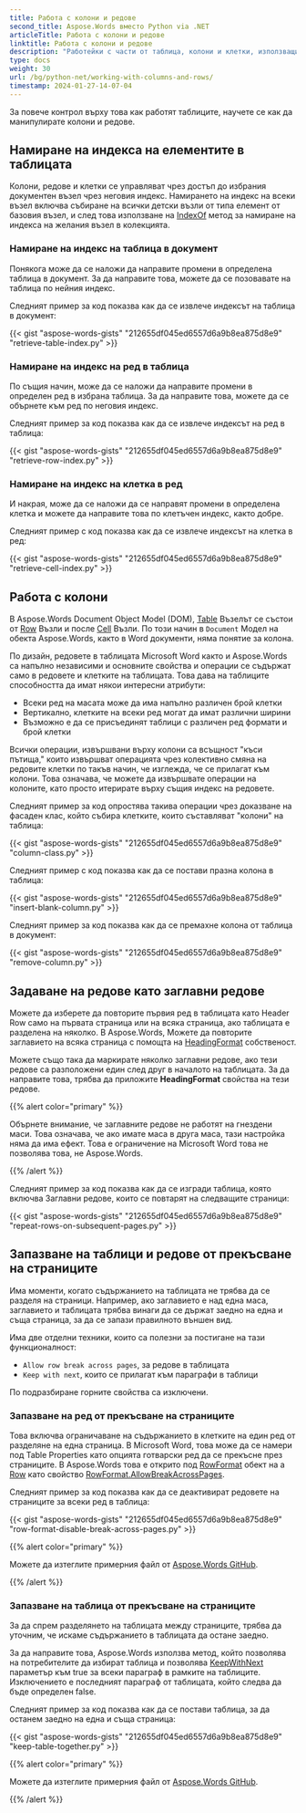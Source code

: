```yaml
---
title: Работа с колони и редове
second_title: Aspose.Words вместо Python via .NET
articleTitle: Работа с колони и редове
linktitle: Работа с колони и редове
description: "Работейки с части от таблица, колони и клетки, използващи Python. Задаване на реда на заглавните части Python."
type: docs
weight: 30
url: /bg/python-net/working-with-columns-and-rows/
timestamp: 2024-01-27-14-07-04
---
```


За повече контрол върху това как работят таблиците, научете се как да манипулирате колони и редове.

## Намиране на индекса на елементите в таблицата

Колони, редове и клетки се управляват чрез достъп до избрания документен възел чрез неговия индекс. Намирането на индекс на всеки възел включва събиране на всички детски възли от типа елемент от базовия възел, и след това използване на [IndexOf](https://reference.aspose.com/words/python-net/aspose.words/nodecollection/index_of/) метод за намиране на индекса на желания възел в колекцията.

### Намиране на индекс на таблица в документ

Понякога може да се наложи да направите промени в определена таблица в документ. За да направите това, можете да се позовавате на таблица по нейния индекс.

Следният пример за код показва как да се извлече индексът на таблица в документ:

{{< gist "aspose-words-gists" "212655df045ed6557d6a9b8ea875d8e9" "retrieve-table-index.py" >}}

### Намиране на индекс на ред в таблица

По същия начин, може да се наложи да направите промени в определен ред в избрана таблица. За да направите това, можете да се обърнете към ред по неговия индекс.

Следният пример за код показва как да се извлече индексът на ред в таблица:

{{< gist "aspose-words-gists" "212655df045ed6557d6a9b8ea875d8e9" "retrieve-row-index.py" >}}

### Намиране на индекс на клетка в ред

И накрая, може да се наложи да се направят промени в определена клетка и можете да направите това по клетъчен индекс, както добре.

Следният пример с код показва как да се извлече индексът на клетка в ред:

{{< gist "aspose-words-gists" "212655df045ed6557d6a9b8ea875d8e9" "retrieve-cell-index.py" >}}

## Работа с колони

В Aspose.Words Document Object Model (DOM), [Table](https://reference.aspose.com/words/python-net/aspose.words.tables/table/) Възелът се състои от [Row](https://reference.aspose.com/words/python-net/aspose.words.tables/row/) Възли и после [Cell](https://reference.aspose.com/words/python-net/aspose.words.tables/cell/) Възли. По този начин в `Document` Модел на обекта Aspose.Words, както в Word документи, няма понятие за колона.

По дизайн, редовете в таблицата Microsoft Word както и Aspose.Words са напълно независими и основните свойства и операции се съдържат само в редовете и клетките на таблицата. Това дава на таблиците способността да имат някои интересни атрибути:

- Всеки ред на масата може да има напълно различен брой клетки
- Вертикално, клетките на всеки ред могат да имат различни ширини
- Възможно е да се присъединят таблици с различен ред формати и брой клетки

Всички операции, извършвани върху колони са всъщност "къси пътища," които извършват операцията чрез колективно смяна на редовите клетки по такъв начин, че изглежда, че се прилагат към колони. Това означава, че можете да извършвате операции на колоните, като просто итерирате върху същия индекс на редовете.

Следният пример за код опростява такива операции чрез доказване на фасаден клас, който събира клетките, които съставляват "колони" на таблица:

{{< gist "aspose-words-gists" "212655df045ed6557d6a9b8ea875d8e9" "column-class.py" >}}

Следният пример с код показва как да се постави празна колона в таблица:

{{< gist "aspose-words-gists" "212655df045ed6557d6a9b8ea875d8e9" "insert-blank-column.py" >}}

Следният пример за код показва как да се премахне колона от таблица в документ:

{{< gist "aspose-words-gists" "212655df045ed6557d6a9b8ea875d8e9" "remove-column.py" >}}

## Задаване на редове като заглавни редове

Можете да изберете да повторите първия ред в таблицата като Header Row само на първата страница или на всяка страница, ако таблицата е разделена на няколко. В Aspose.Words, Можете да повторите заглавието на всяка страница с помощта на [HeadingFormat](https://reference.aspose.com/words/python-net/aspose.words.tables/rowformat/heading_format/) собственост.

Можете също така да маркирате няколко заглавни редове, ако тези редове са разположени един след друг в началото на таблицата. За да направите това, трябва да приложите **HeadingFormat** свойства на тези редове.

{{% alert color="primary" %}}

Обърнете внимание, че заглавните редове не работят на гнездени маси. Това означава, че ако имате маса в друга маса, тази настройка няма да има ефект. Това е ограничение на Microsoft Word това не позволява това, не Aspose.Words.

{{% /alert %}}

Следният пример за код показва как да се изгради таблица, която включва Заглавни редове, които се повтарят на следващите страници:

{{< gist "aspose-words-gists" "212655df045ed6557d6a9b8ea875d8e9" "repeat-rows-on-subsequent-pages.py" >}}

## Запазване на таблици и редове от прекъсване на страниците

Има моменти, когато съдържанието на таблицата не трябва да се разделя на страници. Например, ако заглавието е над една маса, заглавието и таблицата трябва винаги да се държат заедно на една и съща страница, за да се запази правилното външен вид.

Има две отделни техники, които са полезни за постигане на тази функционалност:

- `Allow row break across pages`, за редове в таблицата
- `Keep with next`, които се прилагат към параграфи в таблици

По подразбиране горните свойства са изключени.

### Запазване на ред от прекъсване на страниците

Това включва ограничаване на съдържанието в клетките на един ред от разделяне на една страница. В Microsoft Word, това може да се намери под Table Properties като опцията готварски ред да се прекъсне през страниците. В Aspose.Words това е открито под [RowFormat](https://reference.aspose.com/words/python-net/aspose.words.tables/rowformat/) обект на a [Row](https://reference.aspose.com/words/python-net/aspose.words.tables/row/) като свойство [RowFormat.AllowBreakAcrossPages](https://reference.aspose.com/words/python-net/aspose.words.tables/rowformat/allow_break_across_pages/).

Следният пример за код показва как да се деактивират редовете на страниците за всеки ред в таблица:

{{< gist "aspose-words-gists" "212655df045ed6557d6a9b8ea875d8e9" "row-format-disable-break-across-pages.py" >}}

{{% alert color="primary" %}}

Можете да изтеглите примерния файл от [Aspose.Words GitHub](https://github.com/aspose-words/Aspose.Words-for-Python-via-.NET/blob/master/Examples/Data/Table%20spanning%20two%20pages.docx).

{{% /alert %}}

### Запазване на таблица от прекъсване на страниците

За да спрем разделянето на таблицата между страниците, трябва да уточним, че искаме съдържанието в таблицата да остане заедно.

За да направите това, Aspose.Words използва метод, който позволява на потребителите да избират таблица и позволява [KeepWithNext](https://reference.aspose.com/words/python-net/aspose.words/paragraphformat/keep_with_next/) параметър към true за всеки параграф в рамките на таблиците. Изключението е последният параграф от таблицата, който следва да бъде определен false.

Следният пример за код показва как да се постави таблица, за да останем заедно на една и съща страница:

{{< gist "aspose-words-gists" "212655df045ed6557d6a9b8ea875d8e9" "keep-table-together.py" >}}

{{% alert color="primary" %}}

Можете да изтеглите примерния файл от [Aspose.Words GitHub](https://github.com/aspose-words/Aspose.Words-for-Python-via-.NET/blob/master/Examples/Data/Table%20spanning%20two%20pages.docx).

{{% /alert %}}
